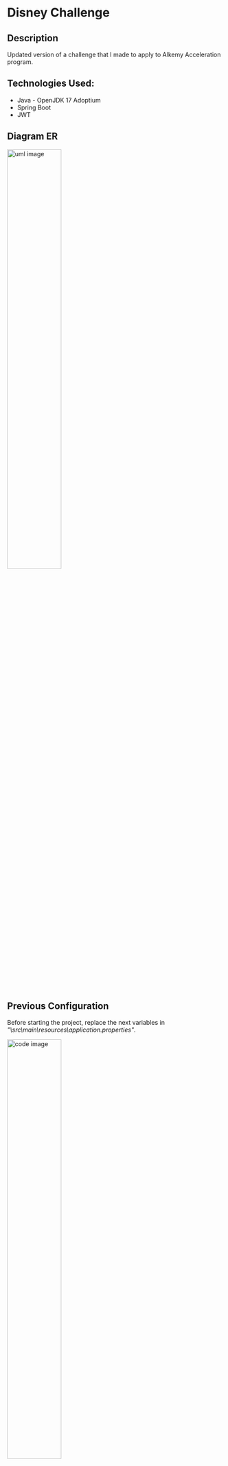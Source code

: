 # Disney Challenge

## Description

Updated version of a challenge that I made to apply to Alkemy Acceleration program.

## Technologies Used:

* Java - OpenJDK 17 Adoptium
* Spring Boot
* JWT

## Diagram ER

<img src="https://user-images.githubusercontent.com/66887467/219465135-f130d439-32c3-4f3b-bbbe-5fec2dcac3d5.png" width="50%" alt="uml image">

## Previous Configuration

Before starting the project, replace the next variables
in *"\src\main\resources\application.properties"*.

<img src="https://user-images.githubusercontent.com/66887467/220180401-39599d23-09ac-46bc-b5ef-3fb7e11b1120.svg" width="50%" alt="code image">

### DEFAULT USERS

- Admin users:

| Email                   | Password   |
|-------------------------|------------|
| etluit12@gmail.com      | t0400e3ps  |
| epchristel15@gmail.com  | p00846e4p  |
| jfstefanie5@gmail.com   | f94475j9f  |
| gkelsenbach10@gmail.com | k15564g6k  |
| jjottomar9@gmail.com    | j654110j9j |
| erleitner17@gmail.com   | r05400e4r  |
| hamoses0@gmail.com      | a987103h7a |
| behoyt4@gmail.com       | e62685b1e  |
| adblanchette3@gmail.com | d25548a0d  |
| dkpauling10@gmail.com   | k97165d3k  |

- Standard users:

| Email                     | Password   |
|---------------------------|------------|
| bskunigunde18@gmail.com   | s30103b1s  |
| jpschell15@gmail.com      | p96776j9p  |
| airupel8@gmail.com        | i117107a0i |
| cpcarina15@gmail.com      | p09919c2p  |
| hrgastelu17@gmail.com     | r80744h7r  |
| huweinmeier-r20@gmail.com | u83385h7u  |
| esplatz18@gmail.com       | s23664e4s  |
| cysonje24@gmail.com       | y59736c2y  |
| gdgitte3@gmail.com        | d30762g6d  |
| clsarvott11@gmail.com     | l22929c2l  |

## Postman collection

It can be found in *etc* folder